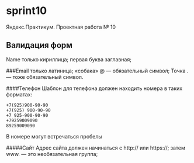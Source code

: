 # sprint10
Яндекс.Практикум. Проектная работа № 10

## Валидация форм
Name
только кириллица;
первая буква заглавная;

###Email
только латиница;
«собака» @ — обязательный символ;
Точка . — тоже обязательный символ.

####Телефон
Шаблон для телефона должен находить номера в таких форматах:

    +7(925)900-90-90
    +7(925) 900-90-90
    +7 925-900-90-90
    +79259009090
    89259009090
В номере могут встречаться пробелы

#####Сайт
Адрес сайта должен начинаться с http:// или https://;
затем www. — это необязательная группа;
